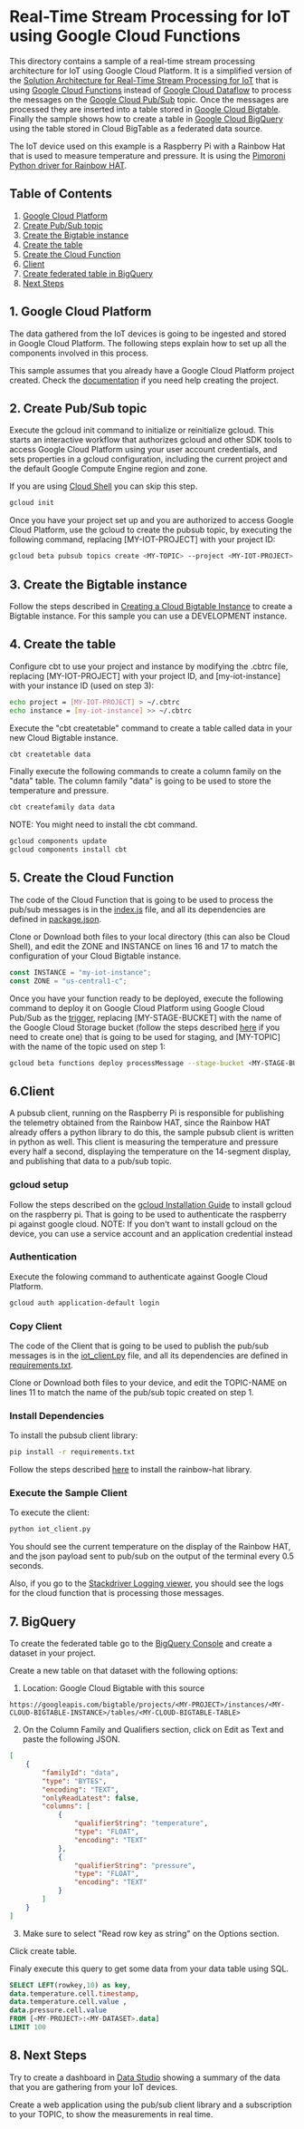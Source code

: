 # Real-Time Stream Processing for IoT using Google Cloud Functions

This directory contains a sample of a real-time stream processing architecture for IoT using Google Cloud Platform. It is a simplified version of the [Solution Architecture for Real-Time Stream Processing for IoT](https://cloud.google.com/solutions/architecture/real-time-stream-processing-iot) that is using [Google Cloud Functions](https://cloud.google.com/functions/) instead of [Google Cloud Dataflow](https://cloud.google.com/dataflow/) to process the messages on the [Google Cloud Pub/Sub](https://cloud.google.com/pubsub/) topic. Once the messages are processed they are inserted into a table stored in [Google Cloud Bigtable](https://cloud.google.com/bigtable/). Finally the sample shows how to create a table in [Google Cloud BigQuery](https://cloud.google.com/bigquery/) using the table stored in Cloud BigTable as a federated data source.

The IoT device used on this example is a Raspberry Pi with a Rainbow Hat that is used to measure temperature and pressure. It is using the [Pimoroni Python driver for Rainbow HAT](https://github.com/pimoroni/rainbow-hat).

## Table of Contents
1. [Google Cloud Platform](gcp)
  2. [Create Pub/Sub topic](pubsub)
  3. [Create the Bigtable instance](bigtable)
  4. [Create the table](createtable)
  5. [Create the Cloud Function](createfunction)
6. [Client](client)
7. [Create federated table in BigQuery](bigquery)
8. [Next Steps](nextsteps)

## <a name="gcp"></a>1. Google Cloud Platform

The data gathered from the IoT devices is going to be ingested and stored in Google Cloud Platform. The following steps explain how to set up all the components involved in this process.

This sample assumes that you already have a Google Cloud Platform project created. Check the [documentation](https://cloud.google.com/resource-manager/docs/creating-managing-projects) if you need help creating the project.

## <a href="pubsub"></a>2. Create Pub/Sub topic

Execute the gcloud init command to initialize or reinitialize gcloud. This starts an interactive workflow that authorizes gcloud and other SDK tools to access Google Cloud Platform using your user account credentials, and sets properties in a gcloud configuration, including the current project and the default Google Compute Engine region and zone.

If you are using [Cloud Shell](https://cloud.google.com/shell/docs/features) you can skip this step.
```bash
gcloud init
```

Once you have your project set up and you are authorized to access Google Cloud Platform, use the gcloud to create the pubsub topic, by executing the following command, replacing [MY-IOT-PROJECT] with your project ID:
```bash
gcloud beta pubsub topics create <MY-TOPIC> --project <MY-IOT-PROJECT>
```
## <a href="bigtable"></a>3. Create the Bigtable instance

Follow the steps described in [Creating a Cloud Bigtable Instance](https://cloud.google.com/bigtable/docs/creating-instance) to create a Bigtable instance. For this sample you can use a DEVELOPMENT instance.

## <a href="createtable"></a>4. Create the table

Configure cbt to use your project and instance by modifying the .cbtrc file, replacing [MY-IOT-PROJECT] with your project ID, and [my-iot-instance] with your instance ID (used on step 3):

```bash
echo project = [MY-IOT-PROJECT] > ~/.cbtrc
echo instance = [my-iot-instance] >> ~/.cbtrc
```

Execute the "cbt createtable" command to create a table called data in your new Cloud Bigtable instance.

```bash
cbt createtable data
```

Finally execute the following commands to create a column family on the "data" table. The column family "data" is going to be used to store the temperature and pressure.

```bash
cbt createfamily data data
```

NOTE: You might need to install the cbt command.

```bash
gcloud components update
gcloud components install cbt
```

## <a href="createfunction"></a>5. Create the Cloud Function

The code of the Cloud Function that is going to be used to process the pub/sub messages is in the [index.js](index.js) file, and all its dependencies are defined in [package.json](package.json).

Clone or Download both files to your local directory (this can also be Cloud Shell), and edit the ZONE and INSTANCE on lines 16 and 17 to match the configuration of your Cloud Bigtable instance. 

```javascript
const INSTANCE = "my-iot-instance";
const ZONE = "us-central1-c";
```

Once you have your function ready to be deployed, execute the following command to deploy it on Google Cloud Platform using Google Cloud Pub/Sub as the [trigger](https://cloud.google.com/functions/docs/concepts/events-triggers), replacing [MY-STAGE-BUCKET] with the name of the Google Cloud Storage bucket (follow the steps described [here](https://cloud.google.com/storage/docs/creating-buckets) if you need to create one) that is going to be used for staging, and [MY-TOPIC] with the name of the topic used on step 1:

```bash
gcloud beta functions deploy processMessage --stage-bucket <MY-STAGE-BUCKET> --trigger-topic <MY-TOPIC>
```

## <a name="client"></a>6.Client
A pubsub client, running on the Raspberry Pi is responsible for publishing the telemetry obtained from the Rainbow HAT, since the Rainbow HAT already offers a python library to do this, the sample pubsub client is written in python as well. This client is measuring the temperature and pressure every half a second, displaying the temperature on the 14-segment display, and publishing that data to a pub/sub topic.

### gcloud setup

Follow the steps described on the [gcloud Installation Guide](https://cloud.google.com/sdk/downloads#apt-get) to install gcloud on the raspberry pi. That is going to be used to authenticate the raspberry pi against google cloud. 
NOTE: If you don't want to install gcloud on the device, you can use a service account and an application credential instead

### Authentication

Execute the folowing command to authenticate against Google Cloud Platform.

```bash
gcloud auth application-default login
```
### Copy Client

The code of the Client that is going to be used to publish the pub/sub messages is in the [iot_client.py](iot_client.py) file, and all its dependencies are defined in [requirements.txt](requirements.txt).

Clone or Download both files to your device, and edit the TOPIC-NAME on lines 11 to match the name of the pub/sub topic created on step 1. 

### Install Dependencies

To install the pubsub client library:

```bash
pip install -r requirements.txt
```

Follow the steps described [here](https://github.com/pimoroni/rainbow-hat) to install the rainbow-hat library.

### Execute the Sample Client

To execute the client:

```bash
python iot_client.py
```

You should see the current temperature on the display of the Rainbow HAT, and the json payload sent to pub/sub on the output of the terminal every 0.5 seconds.

Also, if you go to the [Stackdriver Logging viewer](https://console.cloud.google.com/logs/viewer), you should see the logs for the cloud function that is processing those messages.

## <a name="bigquery"></a>7. BigQuery

To create the federated table go to the [BigQuery Console](https://bigquery.cloud.google.com) and create a dataset in your project.

Create a new table on that dataset with the following options:
1. Location: Google Cloud Bigtable with this source 
```
https://googleapis.com/bigtable/projects/<MY-PROJECT>/instances/<MY-CLOUD-BIGTABLE-INSTANCE>/tables/<MY-CLOUD-BIGTABLE-TABLE>
```
2. On the Column Family and Qualifiers section, click on Edit as Text and paste the following JSON.

```json
[
    {
        "familyId": "data",
        "type": "BYTES",
        "encoding": "TEXT",
        "onlyReadLatest": false,
        "columns": [
            {
                "qualifierString": "temperature",
                "type": "FLOAT",
                "encoding": "TEXT"
            },
            {
                "qualifierString": "pressure",
                "type": "FLOAT",
                "encoding": "TEXT"
            }
        ]
    }
]
```
3. Make sure to select "Read row key as string" on the Options section.

Click create table.

Finaly execute this query to get some data from your data table using SQL.

```SQL
SELECT LEFT(rowkey,10) as key, 
data.temperature.cell.timestamp, 
data.temperature.cell.value , 
data.pressure.cell.value
FROM [<MY-PROJECT>:<MY-DATASET>.data] 
LIMIT 100
```
## <a name="nextsteps"></a>8. Next Steps

Try to create a dashboard in [Data Studio](https://www.google.com/analytics/data-studio/) showing a summary of the data that you are gathering from your IoT devices.

Create a web application using the pub/sub client library and a subscription to your TOPIC, to show the measurements in real time.
